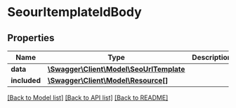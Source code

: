 # SeourltemplateIdBody

## Properties
Name | Type | Description | Notes
------------ | ------------- | ------------- | -------------
**data** | [**\Swagger\Client\Model\SeoUrlTemplate**](SeoUrlTemplate.md) |  | [optional] 
**included** | [**\Swagger\Client\Model\Resource[]**](Resource.md) |  | [optional] 

[[Back to Model list]](../../README.md#documentation-for-models) [[Back to API list]](../../README.md#documentation-for-api-endpoints) [[Back to README]](../../README.md)

